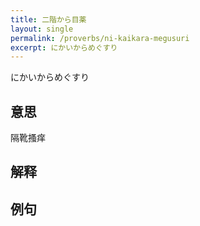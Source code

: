 ```yaml
---
title: 二階から目薬
layout: single
permalink: /proverbs/ni-kaikara-megusuri
excerpt: にかいからめぐすり
---
```


にかいからめぐすり

## 意思

隔靴搔痒

## 解释

## 例句

